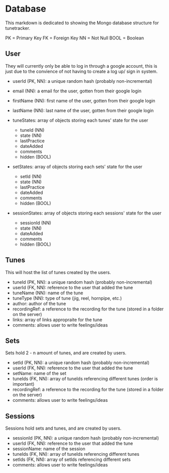 <!-- DATABASE.MD -->
# Database

This markdown is dedicated to showing the Mongo database structure
for tunetracker.

PK = Primary Key
FK = Foreign Key
NN = Not Null
BOOL = Boolean

## User

They will currently only be able to log in through a google account,
this is just due to the convience of not having to create a log up/
sign in system.

- userId (PK, NN): a unique random hash (probably non-incremental)
- email (NN): a email for the user, gotten from their google login
- firstName (NN): first name of the user, gotten from their google login
- lastName (NN): last name of the user, gotten from their google login
- tuneStates: array of objects storing each tunes' state for the user

  - tuneId (NN)
  - state (NN)
  - lastPractice
  - dateAdded
  - comments
  - hidden (BOOL)

- setStates: array of objects storing each sets' state for the user

  - setId (NN)
  - state (NN)
  - lastPractice
  - dateAdded
  - comments
  - hidden (BOOL)

- sessionStates: array of objects storing each sessions' state for the user

  - sessionId (NN)
  - state (NN)
  - dateAdded
  - comments
  - hidden (BOOL)

## Tunes

This will host the list of tunes created by the users.

- tuneId (PK, NN): a unique random hash (probably non-incremental)
- userId (FK, NN): reference to the user that added the tune
- tuneName (NN): name of the tune
- tuneType (NN): type of tune (jig, reel, hornpipe, etc.)
- author: author of the tune
- recordingRef: a reference to the recording for the tune
  (stored in a folder on the server)
- links: array of links appropraite for the tune
- comments: allows user to write feelings/ideas

## Sets

Sets hold 2 - n amount of tunes, and are created by users.

- setId (PK, NN): a unique random hash (probably non-incremental)
- userId (FK, NN): reference to the user that added the tune
- setName: name of the set
- tuneIds (FK, NN): array of tuneIds referencing different tunes
  (order is important)
- recordingRef: a reference to the recording for the tune
  (stored in a folder on the server)
- comments: allows user to write feelings/ideas

## Sessions

Sessions hold sets and tunes, and are created by users.

- sessionId (PK, NN): a unique random hash (probably non-incremental)
- userId (FK, NN): reference to the user that added the tune
- sessionName: name of the session
- tuneIds (FK, NN): array of tuneIds referencing different tunes
- setIds (FK, NN): array of setIds referencing different sets
- comments: allows user to write feelings/ideas
